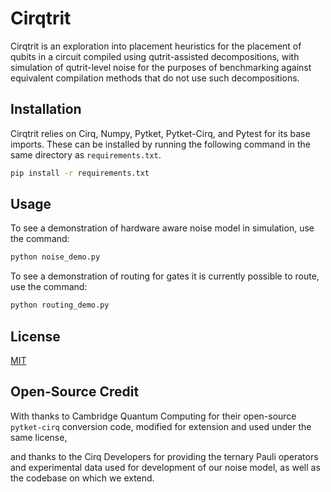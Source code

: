 # Cirqtrit

Cirqtrit is an exploration into placement heuristics for the placement of qubits in a circuit compiled 
using qutrit-assisted decompositions, with simulation of qutrit-level noise for the purposes of benchmarking 
against equivalent compilation methods that do not use such decompositions.

## Installation
Cirqtrit relies on Cirq, Numpy, Pytket, Pytket-Cirq, and Pytest for its base imports.
These can be installed by running the following command in the same directory as `requirements.txt`.

```bash
pip install -r requirements.txt
```

## Usage

To see a demonstration of hardware aware noise model in simulation, use the command:

```python
python noise_demo.py
```

To see a demonstration of routing for gates it is currently possible to route, use the command:
```python
python routing_demo.py
```


## License
[MIT](https://choosealicense.com/licenses/mit/)

## Open-Source Credit
With thanks to Cambridge Quantum Computing for their open-source `pytket-cirq` conversion code,
modified for extension and used under the same license,

and thanks to the Cirq Developers for providing the ternary Pauli operators and experimental data 
used for development of our noise model, as well as the codebase on which we extend.